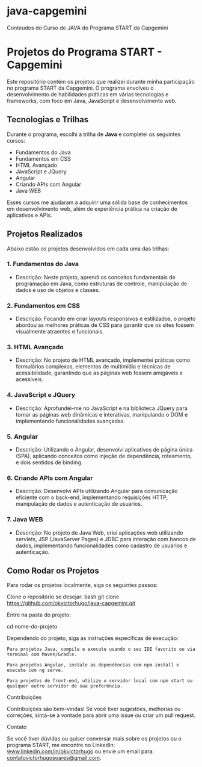 # java-capgemini
Conteudos do Curso de JAVA do Programa START da Capgemini

# Projetos do Programa START - Capgemini

Este repositório contém os projetos que realizei durante minha participação no programa START da Capgemini. O programa envolveu o desenvolvimento de habilidades práticas em várias tecnologias e frameworks, com foco em Java, JavaScript e desenvolvimento web.

## Tecnologias e Trilhas

Durante o programa, escolhi a trilha de **Java** e completei os seguintes cursos:

- Fundamentos do Java
- Fundamentos em CSS
- HTML Avançado
- JavaScript e JQuery
- Angular
- Criando APIs com Angular
- Java WEB

Esses cursos me ajudaram a adquirir uma sólida base de conhecimentos em desenvolvimento web, além de experiência prática na criação de aplicativos e APIs.

## Projetos Realizados

Abaixo estão os projetos desenvolvidos em cada uma das trilhas:

### 1. Fundamentos do Java
- Descrição: Neste projeto, aprendi os conceitos fundamentais de programação em Java, como estruturas de controle, manipulação de dados e uso de objetos e classes.

### 2. Fundamentos em CSS
- Descrição: Focando em criar layouts responsivos e estilizados, o projeto abordou as melhores práticas de CSS para garantir que os sites fossem visualmente atraentes e funcionais.

### 3. HTML Avançado
- Descrição: No projeto de HTML avançado, implementei práticas como formulários complexos, elementos de multimídia e técnicas de acessibilidade, garantindo que as páginas web fossem amigáveis e acessíveis.

### 4. JavaScript e JQuery
- Descrição: Aprofundei-me no JavaScript e na biblioteca JQuery para tornar as páginas web dinâmicas e interativas, manipulando o DOM e implementando funcionalidades avançadas.

### 5. Angular
- Descrição: Utilizando o Angular, desenvolvi aplicativos de página única (SPA), aplicando conceitos como injeção de dependência, roteamento, e dois sentidos de binding.

### 6. Criando APIs com Angular
- Descrição: Desenvolvi APIs utilizando Angular para comunicação eficiente com o back-end, implementando requisições HTTP, manipulação de dados e autenticação de usuários.

### 7. Java WEB
- Descrição: No projeto de Java Web, criei aplicações web utilizando servlets, JSP (JavaServer Pages) e JDBC para interação com bancos de dados, implementando funcionalidades como cadastro de usuários e autenticação.

## Como Rodar os Projetos

Para rodar os projetos localmente, siga os seguintes passos:

Clone o repositório se desejar:
   bash
   git clone https://github.com/okvictorhugo/java-capgemini.git

   Entre na pasta do projeto:

cd nome-do-projeto

Dependendo do projeto, siga as instruções específicas de execução:

    Para projetos Java, compile e execute usando o seu IDE favorito ou via terminal com Maven/Gradle.

    Para projetos Angular, instale as dependências com npm install e execute com ng serve.

    Para projetos de front-end, utilize o servidor local com npm start ou qualquer outro servidor de sua preferência.

   Contribuições

Contribuições são bem-vindas! Se você tiver sugestões, melhorias ou correções, sinta-se à vontade para abrir uma issue ou criar um pull request.


Contato

Se você tiver dúvidas ou quiser conversar mais sobre os projetos ou o programa START, me encontre no LinkedIn: www.linkedin.com/in/okvictorhugo ou envie um email para: contatovictorhugosoares@gmail.com.
